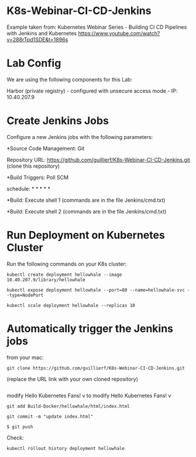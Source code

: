 # K8s-Webinar-CI-CD-Jenkins

Example taken from:
Kubernetes Webinar Series - Building CI CD Pipelines with Jenkins and Kubernetes
https://www.youtube.com/watch?v=288rTpd1SDE&t=1896s

# Lab Config
We are using the following components for this Lab:

Harbor (private registry) - configured with unsecure access mode - IP: 10.40.207.9

# Create Jenkins Jobs

Configure a new Jenkins jobs with the following parameters:

*Source Code Management: Git

Repository URL: https://github.com/guillierf/K8s-Webinar-CI-CD-Jenkins.git (clone this repository)

*Build Triggers: Poll SCM

schedule: * * * * *

*Build: Execute shell 1 (commands are in the file Jenkins/cmd.txt)

*Build: Execute shell 2 (commands are in the file Jenkins/cmd.txt)


# Run Deployment on Kubernetes Cluster

Run the following commands on your K8s cluster:

```
kubectl create deployment hellowhale --image 10.40.207.9/library/hellowhale
```

```
kubectl expose deployment hellowhale --port=80 --name=hellowhale-svc --type=NodePort
```

```
kubectl scale deployment hellowhale --replicas 10
```

# Automatically trigger the Jenkins jobs

from your mac:

```
git clone https://github.com/guillierf/K8s-Webinar-CI-CD-Jenkins.git
```
(replace the URL link with your own cloned repository)

```vi Build-Docker/hellowhale/html/index.html
```

modify Hello Kubernetes Fans! v<X> to modify Hello Kubernetes Fans! v<Y>

```
git add Build-Docker/hellowhale/html/index.html
```

```
git commit -m "update index.html"
```

```
$ git push
```

Check:
```
kubectl rollout history deployment hellowhale
```
